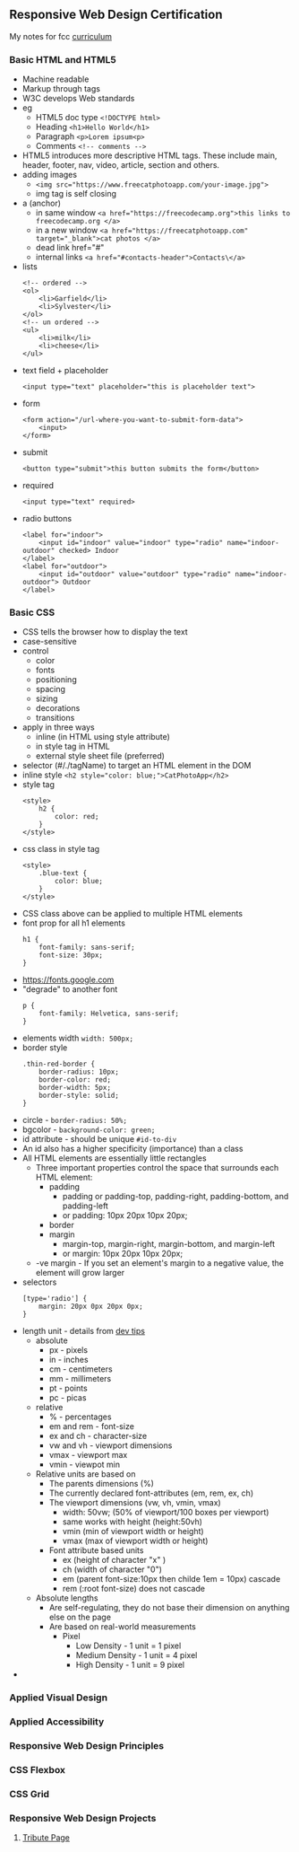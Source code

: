 ## Responsive Web Design Certification 

My notes for fcc [curriculum](https://www.freecodecamp.org/learn)

### Basic HTML and HTML5 

* Machine readable 
* Markup through tags 
* W3C develops Web standards 
* eg
  * HTML5 doc type ``` <!DOCTYPE html> ``` 
  * Heading ``` <h1>Hello World</h1> ``` 
  * Paragraph ```<p>Lorem ipsum<p>``` 
  * Comments ```<!-- comments -->``` 
* HTML5 introduces more descriptive HTML tags. 
These include main, header, footer, nav, video, article, section and others.
* adding images 
  * ```<img src="https://www.freecatphotoapp.com/your-image.jpg">```
  * img tag is self closing
* a (anchor)
  * in same window ```<a href="https://freecodecamp.org">this links to freecodecamp.org </a>```
  * in a new window ```<a href="https://freecatphotoapp.com" target="_blank">cat photos </a>```
  * dead link href="#"
  * internal links ```<a href="#contacts-header">Contacts\</a>```
* lists 
    ``` 
    <!-- ordered -->
    <ol>
        <li>Garfield</li>
        <li>Sylvester</li>
    </ol> 
    <!-- un ordered -->  
    <ul>
        <li>milk</li>
        <li>cheese</li>
    </ul>
    ```
* text field + placeholder
  ```
  <input type="text" placeholder="this is placeholder text">
  ``` 
* form
    ```
    <form action="/url-where-you-want-to-submit-form-data">
        <input>
    </form>
    ```
* submit
    ```
    <button type="submit">this button submits the form</button>
    ```
* required
    ```
    <input type="text" required>
    ```
* radio buttons
    ```
    <label for="indoor"> 
        <input id="indoor" value="indoor" type="radio" name="indoor-outdoor" checked> Indoor 
    </label>
    <label for="outdoor"> 
        <input id="outdoor" value="outdoor" type="radio" name="indoor-outdoor"> Outdoor 
    </label>
    ```
### Basic CSS

* CSS tells the browser how to display the text
* case-sensitive
* control 
  * color
  * fonts
  * positioning
  * spacing
  * sizing
  * decorations
  * transitions
* apply in three ways 
  * inline (in HTML using style attribute)
  * in style tag in HTML 
  * external style sheet file (preferred) 
* selector (#/./tagName) to target an HTML element in the DOM
* inline style 
    ``` <h2 style="color: blue;">CatPhotoApp</h2> ```
* style tag 
    ```
    <style>
        h2 {
            color: red;
        }
    </style>
    ```
* css class in style tag 
    ```
    <style>
        .blue-text {
            color: blue;
        }
    </style>
    ```
* CSS class above can be applied to multiple HTML elements
* font prop for all h1 elements
    ```
    h1 {
        font-family: sans-serif;
        font-size: 30px;
    }
    ```
* https://fonts.google.com
* "degrade" to another font
    ```
    p {
        font-family: Helvetica, sans-serif;
    }   
    ```
* elements width ``` width: 500px; ```
* border style
    ```
    .thin-red-border {
        border-radius: 10px; 
        border-color: red;
        border-width: 5px;
        border-style: solid;
    }
    ```
* circle - ``` border-radius: 50%; ```
* bgcolor - ``` background-color: green; ```
* id attribute - should be unique ``` #id-to-div ```
* An id also has a higher specificity (importance) than a class
* All HTML elements are essentially little rectangles
  * Three important properties control the space that surrounds each HTML element: 
    * padding 
      * padding or padding-top, padding-right, padding-bottom, and padding-left
      * or padding: 10px 20px 10px 20px;
    * border 
    * margin
      * margin-top, margin-right, margin-bottom, and margin-left
      * or margin: 10px 20px 10px 20px;
  * -ve margin - If you set an element's margin to a negative value, the element will grow larger
* selectors 
    ```
    [type='radio'] {
        margin: 20px 0px 20px 0px;
    } 
    ```
* length unit - details from [dev tips](https://www.youtube.com/watch?v=qrduUUdxBSY)
  * absolute
    * px - pixels 
    * in - inches 
    * cm - centimeters 
    * mm - millimeters 
    * pt - points
    * pc - picas 
  * relative
    * % - percentages 
    * em and rem - font-size
    * ex and ch - character-size 
    * vw and vh - viewport dimensions 
    * vmax - viewport max
    * vmin - viewpot min 
  * Relative units are based on 
    * The parents dimensions (%)
    * The currently declared font-attributes (em, rem, ex, ch)
    * The viewport dimensions (vw, vh, vmin, vmax)
      * width: 50vw; (50% of viewport/100 boxes per viewport) 
      * same works with height (height:50vh)
      * vmin (min of viewport width or height)
      * vmax (max of viewport width or height)
    * Font attribute based units
      * ex (height of character "x" )
      * ch (width of character "0")
      * em (parent font-size:10px then childe 1em = 10px) cascade 
      * rem (:root font-size) does not cascade
  * Absolute lengths 
    * Are self-regulating, they do not base their dimension on anything else on the page
    * Are based on real-world measurements 
      * Pixel
        * Low Density - 1 unit = 1 pixel
        * Medium Density - 1 unit = 4 pixel 
        * High Density - 1 unit = 9 pixel 
* 

### Applied Visual Design 

### Applied Accessibility 

### Responsive Web Design Principles 

### CSS Flexbox 

### CSS Grid 

### Responsive Web Design Projects 

1) [Tribute Page](https://codepen.io/hamdan/full/EyVzZW)


<!--
https://guides.github.com/features/mastering-markdown/
https://www.markdownguide.org/basic-syntax/
--s>